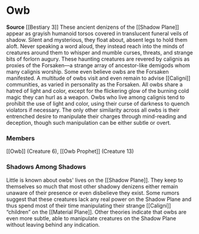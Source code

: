 ﻿---
creature_family: Owb
id: '253'
name: Owb
rarity: Common
source: '[[DATABASE/source/Bestiary 3|Bestiary 3]]'
trait: null
type: Creature Family

---
# Owb

**Source** [[Bestiary 3]]
These ancient denizens of the [[Shadow Plane]] appear as grayish humanoid torsos covered in translucent funeral veils of shadow. Silent and mysterious, they float about, absent legs to hold them aloft. Never speaking a word aloud, they instead reach into the minds of creatures around them to whisper and mumble curses, threats, and strange bits of forlorn augury.
 These haunting creatures are revered by calignis as proxies of the Forsaken—a strange array of ancestor-like demigods whom many calignis worship. Some even believe owbs are the Forsaken manifested.
 A multitude of owbs visit and even remain to advise [[Caligni]] communities, as varied in personality as the Forsaken. All owbs share a hatred of light and color, except for the flickering glow of the burning cold magic they can hurl as a weapon. Owbs who live among calignis tend to prohibit the use of light and color, using their curse of darkness to quench violators if necessary. The only other similarity across all owbs is their entrenched desire to manipulate their charges through mind-reading and deception, though such manipulation can be either subtle or overt.

### Members

[[Owb]] (Creature 6), [[Owb Prophet]] (Creature 13)

###  Shadows Among Shadows

Little is known about owbs' lives on the [[Shadow Plane]]. They keep to themselves so much that most other shadowy denizens either remain unaware of their presence or even disbelieve they exist. Some rumors suggest that these creatures lack any real power on the Shadow Plane and thus spend most of their time manipulating their strange [[Caligni]] “children” on the [[Material Plane]]. Other theories indicate that owbs are even more subtle, able to manipulate creatures on the Shadow Plane without leaving behind any indication.